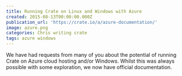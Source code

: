 ```yaml
---
title: Running Crate on Linux and Windows with Azure
created: 2015-08-13T00:00:00.000Z
publication_url: 'https://crate.io/a/azure-documentation/'
image: azure.png
categories: Chris writing crate
tags: azure windows
---
```


We have had requests from many of you about the potential of running Crate on Azure cloud hosting and/or Windows. Whilst this was always possible with some exploration, we now have official documentation.

